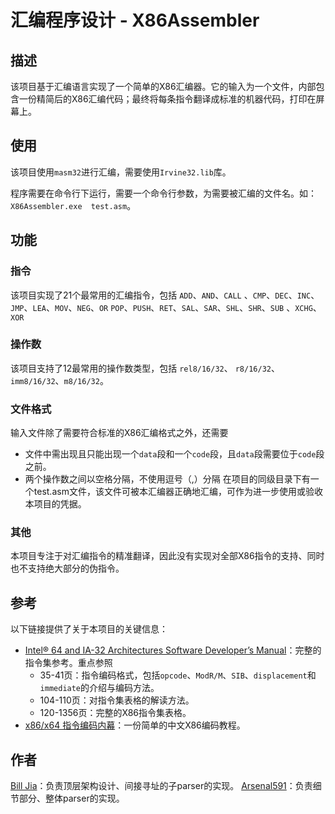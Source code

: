 # 汇编程序设计 - X86Assembler

## 描述
该项目基于汇编语言实现了一个简单的X86汇编器。它的输入为一个文件，内部包含一份精简后的X86汇编代码；最终将每条指令翻译成标准的机器代码，打印在屏幕上。

## 使用
该项目使用`masm32`进行汇编，需要使用`Irvine32.lib`库。

程序需要在命令行下运行，需要一个命令行参数，为需要被汇编的文件名。如：`X86Assembler.exe  test.asm`。

## 功能

### 指令
该项目实现了21个最常用的汇编指令，包括
`ADD`、`AND`、`CALL` 、`CMP`、`DEC`、`INC`、`JMP`、`LEA`、`MOV`、`NEG`、`OR` `POP`、`PUSH`、`RET`、`SAL`、`SAR`、`SHL`、`SHR`、`SUB` 、`XCHG`、`XOR` 

### 操作数
该项目支持了12最常用的操作数类型，包括
`rel8/16/32`、 `r8/16/32`、`imm8/16/32`、`m8/16/32`。

### 文件格式
输入文件除了需要符合标准的X86汇编格式之外，还需要
* 文件中需出现且只能出现一个`data`段和一个`code`段，且`data`段需要位于`code`段之前。
* 两个操作数之间以空格分隔，不使用逗号（,）分隔
在项目的同级目录下有一个test.asm文件，该文件可被本汇编器正确地汇编，可作为进一步使用或验收本项目的凭据。

### 其他
本项目专注于对汇编指令的精准翻译，因此没有实现对全部X86指令的支持、同时也不支持绝大部分的伪指令。

## 参考
以下链接提供了关于本项目的关键信息：
* [Intel® 64 and IA-32 Architectures Software Developer’s Manual](https://www.intel.com/content/dam/www/public/us/en/documents/manuals/64-ia-32-architectures-software-developer-instruction-set-reference-manual-325383.pdf)：完整的指令集参考。重点参照
    * 35-41页：指令编码格式，包括`opcode`、`ModR/M`、`SIB`、`displacement`和`immediate`的介绍与编码方法。
    * 104-110页：对指令集表格的解读方法。
    * 120-1356页：完整的X86指令集表格。
* [x86/x64 指令编码内幕](http://www.mouseos.com/x64/index.html)：一份简单的中文X86编码教程。

## 作者
[Bill Jia](https://github.com/MrJia1997)：负责顶层架构设计、间接寻址的子parser的实现。
[Arsenal591](https://github.com/Arsenal591)：负责细节部分、整体parser的实现。
